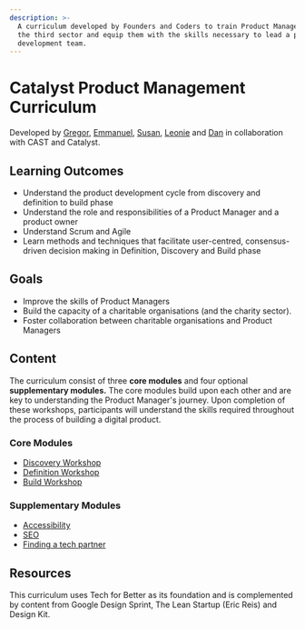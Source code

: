 ```yaml
---
description: >-
  A curriculum developed by Founders and Coders to train Product Managers within
  the third sector and equip them with the skills necessary to lead a product
  development team.
---
```


# Catalyst Product Management Curriculum

Developed by [Gregor](https://github.com/Albadylic), [Emmanuel](https://github.com/emaggy), [Susan](https://github.com/susanX), [Leonie](https://github.com/LaLeonie) and [Dan](https://github.com/sofer) in collaboration with CAST and Catalyst. 

## Learning Outcomes 

* Understand the product development cycle from discovery and definition to build phase
* Understand the role and responsibilities of a Product Manager and a product owner 
* Understand Scrum and Agile
* Learn methods and techniques that facilitate user-centred, consensus-driven decision making in Definition, Discovery and Build phase

## Goals

* Improve the skills of Product Managers 
* Build the capacity of a charitable organisations \(and the charity sector\). 
* Foster collaboration between charitable organisations and Product Managers

## Content 

The curriculum consist of three **core modules** and four optional **supplementary modules.** The core modules build upon each other and are key to understanding the Product Manager's journey. Upon completion of these workshops, participants will understand the skills required throughout the process of building a digital product. 

### Core Modules 

* [Discovery Workshop ](core-modules/discovery-workshop/)
* [Definition Workshop ](core-modules/definition-workshop/)
* [Build Workshop](core-modules/build-workshop/)

### Supplementary Modules

* [Accessibility](supplementary-modules/accessibility.md) 
* [SEO](supplementary-modules/seo.md)
* [Finding a tech partner ](supplementary-modules/finding-a-tech-partner/)

## Resources 

This curriculum uses Tech for Better as its foundation and is complemented by content from Google Design Sprint, The Lean Startup \(Eric Reis\) and Design Kit.




